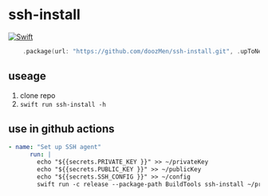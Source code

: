 # ssh-install
[![Swift](https://github.com/doozMen/ssh-install/actions/workflows/swift.yml/badge.svg)](https://github.com/doozMen/ssh-install/actions/workflows/swift.yml)

```swift
    .package(url: "https://github.com/doozMen/ssh-install.git", .upToNextMajor(from: "0.0.1"))
```
## useage

1. clone repo
2. `swift run ssh-install -h`

## use in github actions


```yml
- name: "Set up SSH agent"
      run: |
        echo "${{secrets.PRIVATE_KEY }}" >> ~/privateKey
        echo "${{secrets.PUBLIC_KEY }}" >> ~/publicKey
        echo "${{secrets.SSH_CONFIG }}" >> ~/config
        swift run -c release --package-path BuildTools ssh-install ~/privateKey ~/publicKey ~/config
```